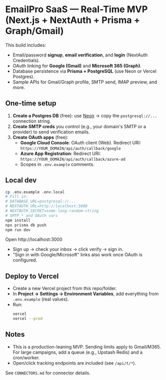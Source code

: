 # EmailPro SaaS — Real-Time MVP (Next.js + NextAuth + Prisma + Graph/Gmail)

This build includes:
- Email/password **signup**, **email verification**, and **login** (NextAuth Credentials).
- OAuth linking for **Google (Gmail)** and **Microsoft 365 (Graph)**.
- Database persistence via **Prisma + PostgreSQL** (use Neon or Vercel Postgres).
- Sample APIs for Gmail/Graph profile, SMTP send, IMAP preview, and more.

## One-time setup

1. **Create a Postgres DB** (free): use [Neon](https://neon.tech/) → copy the `postgresql://...` connection string.
2. **Create SMTP creds** you control (e.g., your domain's SMTP or a provider) to send verification emails.
3. **Create OAuth apps** (free):
   - **Google Cloud Console**: OAuth client (Web). Redirect URI:
     `https://YOUR_DOMAIN/api/auth/callback/google`
   - **Azure App Registration**: Redirect URI:
     `https://YOUR_DOMAIN/api/auth/callback/azure-ad`
   - Scopes in `.env.example` comments.

## Local dev

```bash
cp .env.example .env.local
# Fill in:
# DATABASE_URL=postgresql://...
# NEXTAUTH_URL=http://localhost:3000
# NEXTAUTH_SECRET=some-long-random-string
# SMTP_* and OAuth vars
npm install
npx prisma db push
npm run dev
```

Open http://localhost:3000

- Sign up → check your inbox → click verify → sign in.
- "Sign in with Google/Microsoft" links also work once OAuth is configured.

## Deploy to Vercel

- Create a new Vercel project from this repo/folder.
- In **Project → Settings → Environment Variables**, add everything from `.env.example` (real values).
- Run:
  ```bash
  vercel
  vercel --prod
  ```

## Notes

- This is a production-leaning MVP. Sending limits apply to Gmail/M365. For large campaigns, add a queue (e.g., Upstash Redis) and a cron/worker.
- Open/click tracking endpoints are included (see `/api/t/*`).

See `CONNECTORS.md` for connector details.
